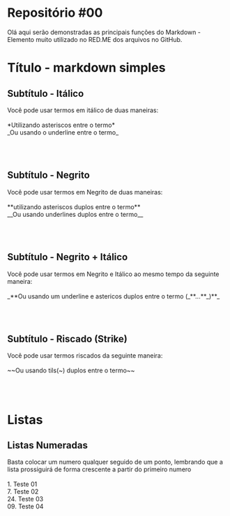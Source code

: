 # Repositório #00
<p>Olá aqui serão demonstradas as principais funções do Markdown - Elemento muito utilizado no RED.ME dos arquivos no GitHub.<br>

<h1> Título - markdown simples</h1>

<h2>Subtítulo - Itálico</h2>
<p>Você pode usar termos em itálico de duas maneiras:<br><br>
*Utilizando asteriscos entre o termo*<br>
_Ou usando o underline entre o termo_</p><br><br>

<h2>Subtítulo - Negrito</h2>
<p>Você pode usar termos em Negrito de duas maneiras:<br><br>
**utilizando asteriscos duplos entre o termo**<br>
__Ou usando underlines duplos entre o termo__</p><br><br>

<h2>Subtítulo - Negrito + Itálico</h2>
<p>Você pode usar termos em Negrito e Itálico ao mesmo tempo da seguinte maneira:<br><br>
_**Ou usando um underline e astericos duplos entre o termo (_**...**_)**_</p><br><br>

<h2>Subtítulo - Riscado (Strike)</h2>
<p>Você pode usar termos riscados da seguinte maneira:<br><br>
~~Ou usando tils(~) duplos entre o termo~~</p><br><br>

<h1>Listas</h1>

<h2>Listas Numeradas</h2>
<p>Basta colocar um numero qualquer seguido de um ponto, lembrando que a lista prossiguirá de forma crescente a partir do primeiro numero<br><br>
1. Teste 01 <br>
7. Teste 02 <br>
24. Teste 03 <br>
09. Teste 04</p>
